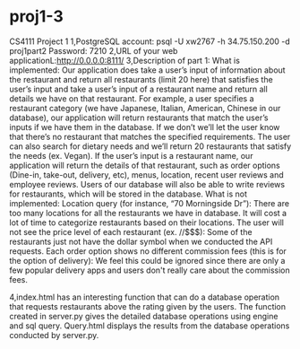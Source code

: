 # proj1-3
CS4111 Project 1
1,PostgreSQL account: psql -U xw2767 -h 34.75.150.200 -d proj1part2
  Password: 7210
2,URL of your web applicationL:http://0.0.0.0:8111/
3,Description of part 1: 
    What is implemented: Our application does take a user’s input of information about the restaurant and return all restaurants (limit 20 here) that satisfies the user’s input and take a user’s input of a restaurant name and return all details we have on that restaurant. For example, a user specifies a restaurant category (we have Japanese, Italian, American, Chinese in our database), our application will return restaurants that match the user’s inputs if we have them in the database. If we don’t we’ll let the user know that there’s no restaurant that matches the specified requirements. The user can also search for dietary needs and we’ll return 20 restaurants that satisfy the needs (ex. Vegan). If the user’s input is a restaurant name, our application will return the details of that restaurant, such as order options (Dine-in, take-out, delivery, etc), menus, location, recent user reviews and employee reviews. Users of our database will also be able to write reviews for restaurants, which will be stored in the database. 
    What is not implemented: 
    Location query (for instance, “70 Morningside Dr”): There are too many locations for all the restaurants we have in database. It will cost a lot of time to categorize restaurants based on their locations.
    The user will not see the price level of each restaurant (ex. $/$$/$$$$): Some of the restaurants just not have the dollar symbol when we conducted the API requests.
    Each order option shows no different commission fees (this is for the option of delivery): We feel this could be ignored since there are only a few popular delivery apps and users don't really care about the commission fees.

4,index.html has an interesting function that can do a database operation that requests restaurants above the rating given by the users. The function  created in server.py gives the detailed database operations using engine and sql query. 
 Query.html displays the results from the database operations conducted by server.py. 
   
